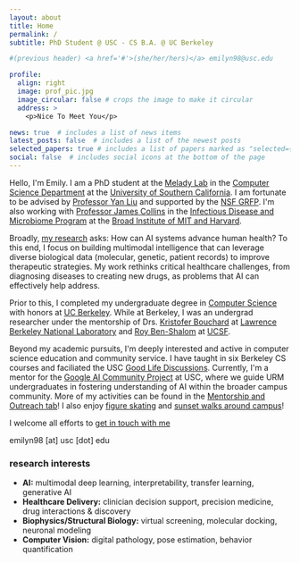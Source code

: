 ```yaml
---
layout: about
title: Home
permalink: /
subtitle: PhD Student @ USC - CS B.A. @ UC Berkeley

#(previous header) <a href='#'>(she/her/hers)</a> emilyn98@usc.edu

profile:
  align: right
  image: prof_pic.jpg
  image_circular: false # crops the image to make it circular
  address: >
    <p>Nice To Meet You</p> 

news: true  # includes a list of news items
latest_posts: false  # includes a list of the newest posts
selected_papers: true # includes a list of papers marked as "selected={true}"
social: false  # includes social icons at the bottom of the page
---
```


Hello, I'm Emily. I am a PhD student at the [Melady Lab](https://melady.usc.edu/) in the [Computer Science Department](https://www.cs.usc.edu/) at the [University of Southern California](https://www.usc.edu/). I am fortunate to be advised by [Professor Yan Liu](https://viterbi.usc.edu/directory/faculty/Liu/Yan) and supported by the [NSF GRFP](https://www.nsfgrfp.org/). I'm also working with [Professor James Collins](https://www.collinslab.mit.edu/) in the [Infectious Disease and Microbiome Program](https://www.broadinstitute.org/infectious-disease-microbiome) at the [Broad Institute of MIT and Harvard](https://www.broadinstitute.org/). 

Broadly, [my research](https://eemokey.github.io/publications/) asks: How can AI systems advance human health? To this end, I focus on building multimodal intelligence that can leverage diverse biological data (molecular, genetic, patient records) to improve therapeutic strategies. My work rethinks critical healthcare challenges, from diagnosing diseases to creating new drugs, as problems that AI can effectively help address.

Prior to this, I completed my undergraduate degree in [Computer Science](https://eecs.berkeley.edu/academics/undergraduate/cs-ba) with honors at [UC Berkeley](https://www.berkeley.edu/). While at Berkeley, I was an undergrad researcher under the mentorship of Drs. [Kristofer Bouchard](https://bouchardlab.lbl.gov/) at [Lawrence Berkeley National Laboratory](https://www.lbl.gov/) and [Roy Ben-Shalom](https://roybens.faculty.ucdavis.edu/) at [UCSF](https://www.ucsf.edu/).

Beyond my academic pursuits, I'm deeply interested and active in computer science education and community service. I have taught in six Berkeley CS courses and faciliated the USC [Good Life Discussions](https://stem-ed.usc.edu/our-research/eerp/ethos-project/). Currently, I'm a mentor for the [Google AI Community Project](https://viterbik12.usc.edu/ai-community-project/) at USC, where we guide URM undergraduates in fostering understanding of AI within the broader campus community. More of my activities can be found in the [Mentorship and Outreach tab](https://eemokey.github.io/mentorship/)! I also enjoy [figure skating](https://eemokey.github.io/blog/category/figure-skating/) and [sunset walks around campus](https://eemokey.github.io/blog/category/photography/)!


I welcome all efforts to [get in touch with me](https://eemokey.github.io/contact/)

emilyn98 [at] usc [dot] edu

### research interests 

* **AI:** multimodal deep learning, interpretability, transfer learning, generative AI
* **Healthcare Delivery:** clinician decision support, precision medicine, drug interactions & discovery
* **Biophysics/Structural Biology:** virtual screening, molecular docking, neuronal modeling
* **Computer Vision:** digital pathology, pose estimation, behavior quantification